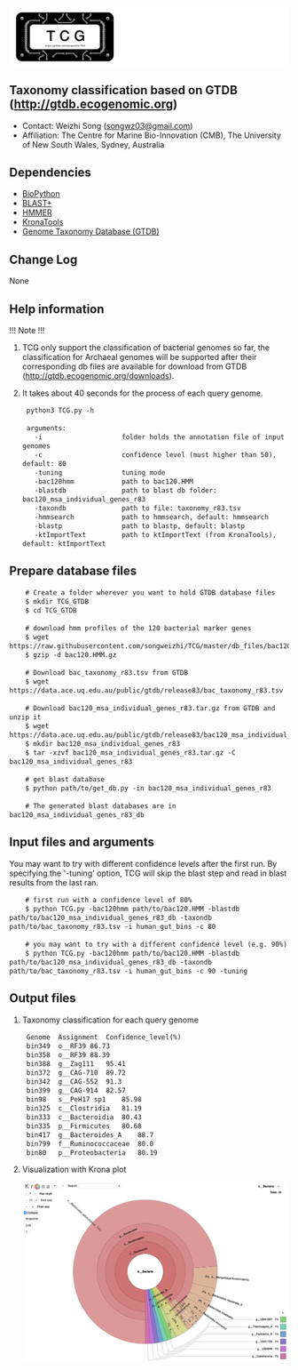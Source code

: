 
![logo](images/TCG_logo.jpg)


Taxonomy classification based on GTDB (http://gtdb.ecogenomic.org)
---
+ Contact: Weizhi Song (songwz03@gmail.com)
+ Affiliation: The Centre for Marine Bio-Innovation (CMB), The University of New South Wales, Sydney, Australia

Dependencies
---

+ [BioPython](https://github.com/biopython/biopython.github.io/)
+ [BLAST+](https://blast.ncbi.nlm.nih.gov/Blast.cgi?PAGE_TYPE=BlastDocs&DOC_TYPE=Download)
+ [HMMER](http://hmmer.org)
+ [KronaTools](https://github.com/marbl/Krona/wiki)
+ [Genome Taxonomy Database (GTDB)](http://gtdb.ecogenomic.org)

Change Log
---
None


Help information
---

!!! Note !!!

1. TCG only support the classification of bacterial genomes so far, the classification for Archaeal genomes will be supported after their corresponding db files are available for download from GTDB (http://gtdb.ecogenomic.org/downloads).

1. It takes about 40 seconds for the process of each query genome.


        python3 TCG.py -h

        arguments:
          -i                    folder holds the annotation file of input genomes
          -c                    confidence level (must higher than 50), default: 80
          -tuning               tuning mode
          -bac120hmm            path to bac120.HMM
          -blastdb              path to blast db folder: bac120_msa_individual_genes_r83
          -taxondb              path to file: taxonomy_r83.tsv
          -hmmsearch            path to hmmsearch, default: hmmsearch
          -blastp               path to blastp, default: blastp
          -ktImportText         path to ktImportText (from KronaTools), default: ktImportText


Prepare database files
---

        # Create a folder wherever you want to hold GTDB database files
        $ mkdir TCG_GTDB
        $ cd TCG_GTDB

        # download hmm profiles of the 120 bacterial marker genes
        $ wget https://raw.githubusercontent.com/songweizhi/TCG/master/db_files/bac120.HMM.gz
        $ gzip -d bac120.HMM.gz

        # Download bac_taxonomy_r83.tsv from GTDB
        $ wget https://data.ace.uq.edu.au/public/gtdb/release83/bac_taxonomy_r83.tsv

        # Download bac120_msa_individual_genes_r83.tar.gz from GTDB and unzip it
        $ wget https://data.ace.uq.edu.au/public/gtdb/release83/bac120_msa_individual_genes_r83.tar.gz
        $ mkdir bac120_msa_individual_genes_r83
        $ tar -xzvf bac120_msa_individual_genes_r83.tar.gz -C bac120_msa_individual_genes_r83

        # get blast database
        $ python path/to/get_db.py -in bac120_msa_individual_genes_r83

        # The generated blast databases are in bac120_msa_individual_genes_r83_db


Input files and arguments
---
You may want to try with different confidence levels after the first run. By specifying the '-tuning' option, TCG will skip the blast step and read in blast results from the last ran.

        # first run with a confidence level of 80%
        $ python TCG.py -bac120hmm path/to/bac120.HMM -blastdb path/to/bac120_msa_individual_genes_r83_db -taxondb path/to/bac_taxonomy_r83.tsv -i human_gut_bins -c 80

        # you may want to try with a different confidence level (e.g. 90%)
        $ python TCG.py -bac120hmm path/to/bac120.HMM -blastdb path/to/bac120_msa_individual_genes_r83_db -taxondb path/to/bac_taxonomy_r83.tsv -i human_gut_bins -c 90 -tuning

Output files
---

1. Taxonomy classification for each query genome

        Genome	Assignment	Confidence_level(%)
        bin349	o__RF39	86.73
        bin358	o__RF39	88.39
        bin388	g__Zag111	95.41
        bin372	g__CAG-710	89.72
        bin342	g__CAG-552	91.3
        bin399	g__CAG-914	82.57
        bin98	s__PeH17 sp1	85.98
        bin325	c__Clostridia	81.19
        bin333	c__Bacteroidia	80.43
        bin335	p__Firmicutes	80.68
        bin417	g__Bacteroides_A	88.7
        bin799	f__Ruminococcaceae	80.0
        bin80	p__Proteobacteria	80.19

1. Visualization with Krona plot

    ![Krona_plot](images/Krona_plot.png)


